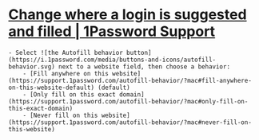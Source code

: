 # [Change where a login is suggested and filled | 1Password Support](https://support.1password.com/autofill-behavior/?mac)
	- Select ![the Autofill behavior button](https://i.1password.com/media/buttons-and-icons/autofill-behavior.svg) next to a website field, then choose a behavior:
		- [Fill anywhere on this website](https://support.1password.com/autofill-behavior/?mac#fill-anywhere-on-this-website-default) (default)
		- [Only fill on this exact domain](https://support.1password.com/autofill-behavior/?mac#only-fill-on-this-exact-domain)
		- [Never fill on this website](https://support.1password.com/autofill-behavior/?mac#never-fill-on-this-website)